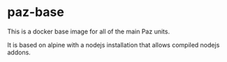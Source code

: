 # paz-base

This is a docker base image for all of the main Paz units.

It is based on alpine with a nodejs installation that allows compiled nodejs addons.
